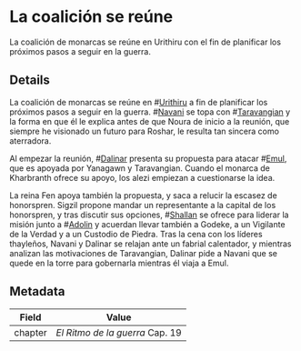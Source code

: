 # La coalición se reúne
La coalición de monarcas se reúne en Urithiru con el fin de planificar los próximos pasos a seguir en la guerra.

## Details
La coalición de monarcas se reúne en #[Urithiru](locations/urithiru) a fin de planificar los próximos pasos a seguir en la guerra. #[Navani](characters/navani) se topa con #[Taravangian](characters/taravangian) y la forma en que él le explica antes de que Noura de inicio a la reunión, que siempre he visionado un futuro para Roshar, le resulta tan sincera como aterradora.

Al empezar la reunión, #[Dalinar](characters/dalinar) presenta su propuesta para atacar #[Emul](locations/emul), que es apoyada por Yanagawn y Taravangian. Cuando el monarca de Kharbranth ofrece su apoyo, los alezi empiezan a cuestionarse la idea.

La reina Fen apoya también la propuesta, y saca a relucir la escasez de honorspren. Sigzil propone mandar un representante a la capital de los honorspren, y tras discutir sus opciones, #[Shallan](characters/shallan) se ofrece para liderar la misión junto a #[Adolin](characters/adolin) y acuerdan llevar también a Godeke, a un Vigilante de la Verdad y a un Custodio de Piedra. Tras la cena con los líderes thayleños, Navani y Dalinar se relajan ante un fabrial calentador, y mientras analizan las motivaciones de Taravangian, Dalinar pide a Navani que se quede en la torre para gobernarla mientras él viaja a Emul.

## Metadata
| Field | Value |
| ----- | ----- |
| chapter | *El Ritmo de la guerra* Cap. 19 |
